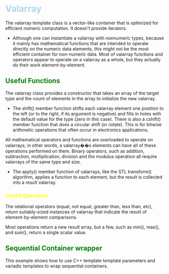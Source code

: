 # Valarray

The valarray template class is a vector-like container that is
optimized for efficient numeric computation. It doesn't provide
iterators.

- Although one can instantiate a valarray with nonnumeric types,
because it mainly has mathematical functions that are intended to
operate directly on the numeric data elements, this might not be
the most efficient container for non-numeric data.  Most of
valarray functions and operators appear to operate on a valarray as
a whole, but they actually do their work element-by-element.

## Useful Functions  

The valarray class provides a constructor that takes an array of
the target type and the count of elements in the array to
initialize the new valarray.

- The shift() member function shifts each valarray element one
position to the left (or to the right, if its argument is negative)
and fills in holes with the default value for the type (zero in
this case). There is also a cshift() member function that does a
circular shift (or rotate). This is for bitwise arithmetic
operations that often occur in electronics applications.

All mathematical operators and functions are overloaded to operate
on valarrays; in other words, a valarray��s elements can have all of
these operations performed on them. Binary operators, such as
addition, subtraction, multiplication, division and the modulus
operation all require valarrays of the same type and size.

- The apply() member function of valarrays, like the STL transform()
algorithm, applies a function to each element, but the result is
collected into a result valarray.

### Useful Operators

The relational operators (equal, not equal, greater than, less
than, etc), return suitably-sized instances of valarray<bool> that
indicate the result of element-by-element comparisons.

Most operations return a new result array, but a few, such as
min(), max(), and sum(), return a single scalar value.


## Sequential Container wrapper

This example shows how to use C++ template template parameters and
 variadic templates to wrap sequential containers.
 




<style>h1{color:lightblue;}</style>
<style>h2{color:green;}</style>
<style>h3{color:yellow;}</style>
<style>h4{color:coral;}</style>
<style>h5{color:teal;}</style>